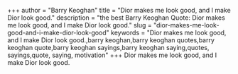 +++
author = "Barry Keoghan"
title = "Dior makes me look good, and I make Dior look good."
description = "the best Barry Keoghan Quote: Dior makes me look good, and I make Dior look good."
slug = "dior-makes-me-look-good-and-i-make-dior-look-good"
keywords = "Dior makes me look good, and I make Dior look good.,barry keoghan,barry keoghan quotes,barry keoghan quote,barry keoghan sayings,barry keoghan saying,quotes, sayings,quote, saying, motivation"
+++
Dior makes me look good, and I make Dior look good.
